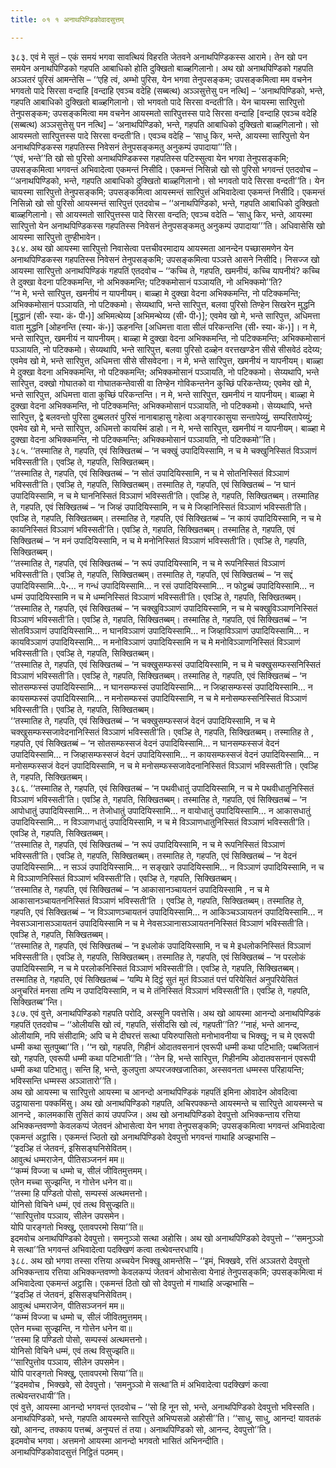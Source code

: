 ```yaml
---
title: ०१ १ अनाथपिण्डिकोवादसुत्तम्

---
```


३८३. एवं मे सुतं – एकं समयं भगवा सावत्थियं विहरति जेतवने अनाथपिण्डिकस्स आरामे। तेन खो पन समयेन अनाथपिण्डिको गहपति आबाधिको होति दुक्खितो बाळ्हगिलानो। अथ खो अनाथपिण्डिको गहपति अञ्ञतरं पुरिसं आमन्तेसि – ‘‘एहि त्वं, अम्भो पुरिस, येन भगवा तेनुपसङ्कम; उपसङ्कमित्वा मम वचनेन भगवतो पादे सिरसा वन्दाहि [वन्दाहि एवञ्च वदेहि (सब्बत्थ) अञ्ञसुत्तेसु पन नत्थि] – ‘अनाथपिण्डिको, भन्ते, गहपति आबाधिको दुक्खितो बाळ्हगिलानो। सो भगवतो पादे सिरसा वन्दती’ति। येन चायस्मा सारिपुत्तो तेनुपसङ्कम; उपसङ्कमित्वा मम वचनेन आयस्मतो सारिपुत्तस्स पादे सिरसा वन्दाहि [वन्दाहि एवञ्च वदेहि (सब्बत्थ) अञ्ञसुत्तेसु पन नत्थि] – ‘अनाथपिण्डिको, भन्ते, गहपति आबाधिको दुक्खितो बाळ्हगिलानो। सो आयस्मतो सारिपुत्तस्स पादे सिरसा वन्दती’ति। एवञ्च वदेहि – ‘साधु किर, भन्ते, आयस्मा सारिपुत्तो येन अनाथपिण्डिकस्स गहपतिस्स निवेसनं तेनुपसङ्कमतु अनुकम्पं उपादाया’’’ति।  
‘‘एवं, भन्ते’’ति खो सो पुरिसो अनाथपिण्डिकस्स गहपतिस्स पटिस्सुत्वा येन भगवा तेनुपसङ्कमि; उपसङ्कमित्वा भगवन्तं अभिवादेत्वा एकमन्तं निसीदि। एकमन्तं निसिन्नो खो सो पुरिसो भगवन्तं एतदवोच – ‘‘अनाथपिण्डिको, भन्ते, गहपति आबाधिको दुक्खितो बाळ्हगिलानो। सो भगवतो पादे सिरसा वन्दती’’ति। येन चायस्मा सारिपुत्तो तेनुपसङ्कमि; उपसङ्कमित्वा आयस्मन्तं सारिपुत्तं अभिवादेत्वा एकमन्तं निसीदि। एकमन्तं निसिन्नो खो सो पुरिसो आयस्मन्तं सारिपुत्तं एतदवोच – ‘‘अनाथपिण्डिको, भन्ते, गहपति आबाधिको दुक्खितो बाळ्हगिलानो। सो आयस्मतो सारिपुत्तस्स पादे सिरसा वन्दति; एवञ्च वदेति – ‘साधु किर, भन्ते, आयस्मा सारिपुत्तो येन अनाथपिण्डिकस्स गहपतिस्स निवेसनं तेनुपसङ्कमतु अनुकम्पं उपादाया’’’ति। अधिवासेसि खो आयस्मा सारिपुत्तो तुण्हीभावेन।  
३८४. अथ खो आयस्मा सारिपुत्तो निवासेत्वा पत्तचीवरमादाय आयस्मता आनन्देन पच्छासमणेन येन अनाथपिण्डिकस्स गहपतिस्स निवेसनं तेनुपसङ्कमि; उपसङ्कमित्वा पञ्ञत्ते आसने निसीदि। निसज्ज खो आयस्मा सारिपुत्तो अनाथपिण्डिकं गहपतिं एतदवोच – ‘‘कच्चि ते, गहपति, खमनीयं, कच्चि यापनीयं? कच्चि ते दुक्खा वेदना पटिक्कमन्ति, नो अभिक्कमन्ति; पटिक्कमोसानं पञ्ञायति, नो अभिक्कमो’’ति?  
‘‘न मे, भन्ते सारिपुत्त, खमनीयं न यापनीयम्। बाळ्हा मे दुक्खा वेदना अभिक्कमन्ति, नो पटिक्कमन्ति; अभिक्कमोसानं पञ्ञायति, नो पटिक्कमो। सेय्यथापि, भन्ते सारिपुत्त, बलवा पुरिसो तिण्हेन सिखरेन मुद्धनि [मुद्धानं (सी॰ स्या॰ कं॰ पी॰)] अभिमत्थेय्य [अभिमन्थेय्य (सी॰ पी॰)]; एवमेव खो मे, भन्ते सारिपुत्त, अधिमत्ता वाता मुद्धनि [ओहनन्ति (स्या॰ कं॰)] ऊहनन्ति [अधिमत्ता वाता सीलं परिकन्तन्ति (सी॰ स्या॰ कं॰)]। न मे, भन्ते सारिपुत्त, खमनीयं न यापनीयम्। बाळ्हा मे दुक्खा वेदना अभिक्कमन्ति, नो पटिक्कमन्ति; अभिक्कमोसानं पञ्ञायति, नो पटिक्कमो। सेय्यथापि, भन्ते सारिपुत्त, बलवा पुरिसो दळ्हेन वरत्तखण्डेन सीसे सीसवेठं ददेय्य; एवमेव खो मे, भन्ते सारिपुत्त, अधिमत्ता सीसे सीसवेदना। न मे, भन्ते सारिपुत्त, खमनीयं न यापनीयम्। बाळ्हा मे दुक्खा वेदना अभिक्कमन्ति, नो पटिक्कमन्ति; अभिक्कमोसानं पञ्ञायति, नो पटिक्कमो। सेय्यथापि, भन्ते सारिपुत्त, दक्खो गोघातको वा गोघातकन्तेवासी वा तिण्हेन गोविकन्तनेन कुच्छिं परिकन्तेय्य; एवमेव खो मे, भन्ते सारिपुत्त, अधिमत्ता वाता कुच्छिं परिकन्तन्ति। न मे, भन्ते सारिपुत्त, खमनीयं न यापनीयम्। बाळ्हा मे दुक्खा वेदना अभिक्कमन्ति, नो पटिक्कमन्ति; अभिक्कमोसानं पञ्ञायति, नो पटिक्कमो। सेय्यथापि, भन्ते सारिपुत्त, द्वे बलवन्तो पुरिसा दुब्बलतरं पुरिसं नानाबाहासु गहेत्वा अङ्गारकासुया सन्तापेय्युं, सम्परितापेय्युं; एवमेव खो मे, भन्ते सारिपुत्त, अधिमत्तो कायस्मिं डाहो। न मे, भन्ते सारिपुत्त, खमनीयं न यापनीयम्। बाळ्हा मे दुक्खा वेदना अभिक्कमन्ति, नो पटिक्कमन्ति; अभिक्कमोसानं पञ्ञायति, नो पटिक्कमो’’ति।  
३८५. ‘‘तस्मातिह ते, गहपति, एवं सिक्खितब्बं – ‘न चक्खुं उपादियिस्सामि, न च मे चक्खुनिस्सितं विञ्ञाणं भविस्सती’ति। एवञ्हि ते, गहपति, सिक्खितब्बम्।  
‘‘तस्मातिह ते, गहपति, एवं सिक्खितब्बं – ‘न सोतं उपादियिस्सामि, न च मे सोतनिस्सितं विञ्ञाणं भविस्सती’ति। एवञ्हि ते, गहपति, सिक्खितब्बम्। तस्मातिह ते, गहपति, एवं सिक्खितब्बं – ‘न घानं उपादियिस्सामि, न च मे घाननिस्सितं विञ्ञाणं भविस्सती’ति। एवञ्हि ते, गहपति, सिक्खितब्बम्। तस्मातिह ते, गहपति, एवं सिक्खितब्बं – ‘न जिव्हं उपादियिस्सामि, न च मे जिव्हानिस्सितं विञ्ञाणं भविस्सती’ति। एवञ्हि ते, गहपति, सिक्खितब्बम्। तस्मातिह ते, गहपति, एवं सिक्खितब्बं – ‘न कायं उपादियिस्सामि, न च मे कायनिस्सितं विञ्ञाणं भविस्सती’ति। एवञ्हि ते, गहपति, सिक्खितब्बम्। तस्मातिह ते, गहपति, एवं सिक्खितब्बं – ‘न मनं उपादियिस्सामि, न च मे मनोनिस्सितं विञ्ञाणं भविस्सती’ति। एवञ्हि ते, गहपति, सिक्खितब्बम्।  
‘‘तस्मातिह ते, गहपति, एवं सिक्खितब्बं – ‘न रूपं उपादियिस्सामि, न च मे रूपनिस्सितं विञ्ञाणं भविस्सती’ति। एवञ्हि ते, गहपति, सिक्खितब्बम्। तस्मातिह ते, गहपति, एवं सिक्खितब्बं – ‘न सद्दं उपादियिस्सामि…पे॰… न गन्धं उपादियिस्सामि… न रसं उपादियिस्सामि… न फोट्ठब्बं उपादियिस्सामि… न धम्मं उपादियिस्सामि न च मे धम्मनिस्सितं विञ्ञाणं भविस्सती’ति। एवञ्हि ते, गहपति, सिक्खितब्बम्।  
‘‘तस्मातिह ते, गहपति, एवं सिक्खितब्बं – ‘न चक्खुविञ्ञाणं उपादियिस्सामि, न च मे चक्खुविञ्ञाणनिस्सितं विञ्ञाणं भविस्सती’ति। एवञ्हि ते, गहपति, सिक्खितब्बम्। तस्मातिह ते, गहपति, एवं सिक्खितब्बं – ‘न सोतविञ्ञाणं उपादियिस्सामि… न घानविञ्ञाणं उपादियिस्सामि… न जिव्हाविञ्ञाणं उपादियिस्सामि… न कायविञ्ञाणं उपादियिस्सामि… न मनोविञ्ञाणं उपादियिस्सामि न च मे मनोविञ्ञाणनिस्सितं विञ्ञाणं भविस्सती’ति। एवञ्हि ते, गहपति, सिक्खितब्बम्।  
‘‘तस्मातिह ते, गहपति, एवं सिक्खितब्बं – ‘न चक्खुसम्फस्सं उपादियिस्सामि, न च मे चक्खुसम्फस्सनिस्सितं विञ्ञाणं भविस्सती’ति। एवञ्हि ते, गहपति, सिक्खितब्बम्। तस्मातिह ते, गहपति, एवं सिक्खितब्बं – ‘न सोतसम्फस्सं उपादियिस्सामि… न घानसम्फस्सं उपादियिस्सामि… न जिव्हासम्फस्सं उपादियिस्सामि… न कायसम्फस्सं उपादियिस्सामि… न मनोसम्फस्सं उपादियिस्सामि, न च मे मनोसम्फस्सनिस्सितं विञ्ञाणं भविस्सती’ति। एवञ्हि ते, गहपति, सिक्खितब्बम्।  
‘‘तस्मातिह ते, गहपति, एवं सिक्खितब्बं – ‘न चक्खुसम्फस्सजं वेदनं उपादियिस्सामि, न च मे चक्खुसम्फस्सजावेदनानिस्सितं विञ्ञाणं भविस्सती’ति। एवञ्हि ते, गहपति, सिक्खितब्बम्। तस्मातिह ते , गहपति, एवं सिक्खितब्बं – ‘न सोतसम्फस्सजं वेदनं उपादियिस्सामि… न घानसम्फस्सजं वेदनं उपादियिस्सामि… न जिव्हासम्फस्सजं वेदनं उपादियिस्सामि… न कायसम्फस्सजं वेदनं उपादियिस्सामि… न मनोसम्फस्सजं वेदनं उपादियिस्सामि, न च मे मनोसम्फस्सजावेदनानिस्सितं विञ्ञाणं भविस्सती’ति। एवञ्हि ते, गहपति, सिक्खितब्बम्।  
३८६. ‘‘तस्मातिह ते, गहपति, एवं सिक्खितब्बं – ‘न पथवीधातुं उपादियिस्सामि, न च मे पथवीधातुनिस्सितं विञ्ञाणं भविस्सती’ति। एवञ्हि ते, गहपति, सिक्खितब्बम्। तस्मातिह ते, गहपति, एवं सिक्खितब्बं – ‘न आपोधातुं उपादियिस्सामि… न तेजोधातुं उपादियिस्सामि… न वायोधातुं उपादियिस्सामि… न आकासधातुं उपादियिस्सामि… न विञ्ञाणधातुं उपादियिस्सामि, न च मे विञ्ञाणधातुनिस्सितं विञ्ञाणं भविस्सती’ति। एवञ्हि ते, गहपति, सिक्खितब्बम्।  
‘‘तस्मातिह ते, गहपति, एवं सिक्खितब्बं – ‘न रूपं उपादियिस्सामि, न च मे रूपनिस्सितं विञ्ञाणं भविस्सती’ति। एवञ्हि ते, गहपति, सिक्खितब्बम्। तस्मातिह ते, गहपति, एवं सिक्खितब्बं – ‘न वेदनं उपादियिस्सामि… न सञ्ञं उपादियिस्सामि… न सङ्खारे उपादियिस्सामि… न विञ्ञाणं उपादियिस्सामि, न च मे विञ्ञाणनिस्सितं विञ्ञाणं भविस्सती’ति। एवञ्हि ते, गहपति, सिक्खितब्बम्।  
‘‘तस्मातिह ते, गहपति, एवं सिक्खितब्बं – ‘न आकासानञ्चायतनं उपादियिस्सामि , न च मे आकासानञ्चायतननिस्सितं विञ्ञाणं भविस्सती’ति । एवञ्हि ते, गहपति, सिक्खितब्बम्। तस्मातिह ते, गहपति, एवं सिक्खितब्बं – ‘न विञ्ञाणञ्चायतनं उपादियिस्सामि… न आकिञ्चञ्ञायतनं उपादियिस्सामि… न नेवसञ्ञानासञ्ञायतनं उपादियिस्सामि न च मे नेवसञ्ञानासञ्ञायतननिस्सितं विञ्ञाणं भविस्सती’ति। एवञ्हि ते, गहपति, सिक्खितब्बम्।  
‘‘तस्मातिह ते, गहपति, एवं सिक्खितब्बं – ‘न इधलोकं उपादियिस्सामि, न च मे इधलोकनिस्सितं विञ्ञाणं भविस्सती’ति। एवञ्हि ते, गहपति, सिक्खितब्बम्। तस्मातिह ते, गहपति, एवं सिक्खितब्बं – ‘न परलोकं उपादियिस्सामि, न च मे परलोकनिस्सितं विञ्ञाणं भविस्सती’ति। एवञ्हि ते, गहपति, सिक्खितब्बम्। तस्मातिह ते, गहपति, एवं सिक्खितब्बं – ‘यम्पि मे दिट्ठं सुतं मुतं विञ्ञातं पत्तं परियेसितं अनुपरियेसितं अनुचरितं मनसा तम्पि न उपादियिस्सामि, न च मे तंनिस्सितं विञ्ञाणं भविस्सती’ति। एवञ्हि ते, गहपति, सिक्खितब्ब’’न्ति।  
३८७. एवं वुत्ते, अनाथपिण्डिको गहपति परोदि, अस्सूनि पवत्तेसि। अथ खो आयस्मा आनन्दो अनाथपिण्डिकं गहपतिं एतदवोच – ‘‘ओलीयसि खो त्वं, गहपति, संसीदसि खो त्वं, गहपती’’ति? ‘‘नाहं, भन्ते आनन्द, ओलीयामि, नपि संसीदामि; अपि च मे दीघरत्तं सत्था पयिरुपासितो मनोभावनीया च भिक्खू; न च मे एवरूपी धम्मी कथा सुतपुब्बा’’ति। ‘‘न खो, गहपति, गिहीनं ओदातवसनानं एवरूपी धम्मी कथा पटिभाति; पब्बजितानं खो, गहपति, एवरूपी धम्मी कथा पटिभाती’’ति। ‘‘तेन हि, भन्ते सारिपुत्त, गिहीनम्पि ओदातवसनानं एवरूपी धम्मी कथा पटिभातु। सन्ति हि, भन्ते, कुलपुत्ता अप्परजक्खजातिका, अस्सवनता धम्मस्स परिहायन्ति; भविस्सन्ति धम्मस्स अञ्ञातारो’’ति।  
अथ खो आयस्मा च सारिपुत्तो आयस्मा च आनन्दो अनाथपिण्डिकं गहपतिं इमिना ओवादेन ओवदित्वा उट्ठायासना पक्कमिंसु। अथ खो अनाथपिण्डिको गहपति, अचिरपक्कन्ते आयस्मन्ते च सारिपुत्ते आयस्मन्ते च आनन्दे , कालमकासि तुसितं कायं उपपज्जि। अथ खो अनाथपिण्डिको देवपुत्तो अभिक्कन्ताय रत्तिया अभिक्कन्तवण्णो केवलकप्पं जेतवनं ओभासेत्वा येन भगवा तेनुपसङ्कमि; उपसङ्कमित्वा भगवन्तं अभिवादेत्वा एकमन्तं अट्ठासि। एकमन्तं ज्ठितो खो अनाथपिण्डिको देवपुत्तो भगवन्तं गाथाहि अज्झभासि –  
‘‘इदञ्हि तं जेतवनं, इसिसङ्घनिसेवितम्।  
आवुत्थं धम्मराजेन, पीतिसञ्जननं मम॥  
‘‘कम्मं विज्जा च धम्मो च, सीलं जीवितमुत्तमम्।  
एतेन मच्चा सुज्झन्ति, न गोत्तेन धनेन वा॥  
‘‘तस्मा हि पण्डितो पोसो, सम्पस्सं अत्थमत्तनो।  
योनिसो विचिने धम्मं, एवं तत्थ विसुज्झति॥  
‘‘सारिपुत्तोव पञ्ञाय, सीलेन उपसमेन।  
योपि पारङ्गतो भिक्खु, एतावपरमो सिया’’ति॥  
इदमवोच अनाथपिण्डिको देवपुत्तो। समनुञ्ञो सत्था अहोसि। अथ खो अनाथपिण्डिको देवपुत्तो – ‘‘समनुञ्ञो मे सत्था’’ति भगवन्तं अभिवादेत्वा पदक्खिणं कत्वा तत्थेवन्तरधायि।  
३८८. अथ खो भगवा तस्सा रत्तिया अच्चयेन भिक्खू आमन्तेसि – ‘‘इमं, भिक्खवे, रत्तिं अञ्ञतरो देवपुत्तो अभिक्कन्ताय रत्तिया अभिक्कन्तवण्णो केवलकप्पं जेतवनं ओभासेत्वा येनाहं तेनुपसङ्कमि; उपसङ्कमित्वा मं अभिवादेत्वा एकमन्तं अट्ठासि। एकमन्तं ठितो खो सो देवपुत्तो मं गाथाहि अज्झभासि –  
‘‘इदञ्हि तं जेतवनं, इसिसङ्घनिसेवितम्।  
आवुत्थं धम्मराजेन, पीतिसञ्जननं मम॥  
‘‘कम्मं विज्जा च धम्मो च, सीलं जीवितमुत्तमम्।  
एतेन मच्चा सुज्झन्ति, न गोत्तेन धनेन वा॥  
‘‘तस्मा हि पण्डितो पोसो, सम्पस्सं अत्थमत्तनो।  
योनिसो विचिने धम्मं, एवं तत्थ विसुज्झति॥  
‘‘सारिपुत्तोव पञ्ञाय, सीलेन उपसमेन।  
योपि पारङ्गतो भिक्खु, एतावपरमो सिया’’ति॥  
‘‘इदमवोच , भिक्खवे, सो देवपुत्तो। ‘समनुञ्ञो मे सत्था’ति मं अभिवादेत्वा पदक्खिणं कत्वा तत्थेवन्तरधायी’’ति।  
एवं वुत्ते, आयस्मा आनन्दो भगवन्तं एतदवोच – ‘‘सो हि नून सो, भन्ते, अनाथपिण्डिको देवपुत्तो भविस्सति। अनाथपिण्डिको, भन्ते, गहपति आयस्मन्ते सारिपुत्ते अभिप्पसन्नो अहोसी’’ति। ‘‘साधु, साधु, आनन्द! यावतकं खो, आनन्द, तक्काय पत्तब्बं, अनुप्पत्तं तं तया। अनाथपिण्डिको सो, आनन्द, देवपुत्तो’’ति।  
इदमवोच भगवा। अत्तमनो आयस्मा आनन्दो भगवतो भासितं अभिनन्दीति।  
अनाथपिण्डिकोवादसुत्तं निट्ठितं पठमम्।  

